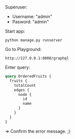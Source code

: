 Superuser:
- Username: "admin"
- Pasword: "admin"

Start app:
```
python manage.py runserver 
```

Go to Playground:
```
http://127.0.0.1:8000/graphql
```

Enter query:
```graphql
query OrderedFruits {
  fruits {
    totalCount
    edges {
      node {
        id
        name
      }
    }
  }
}
```

=> Confirm the error message. ;)